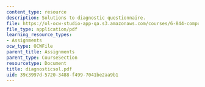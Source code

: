 ```yaml
---
content_type: resource
description: Solutions to diagnostic questionnaire.
file: https://ol-ocw-studio-app-qa.s3.amazonaws.com/courses/6-844-computability-theory-of-and-with-scheme-spring-2003/39c3997d57203488f4997041be2aa9b1_diagnosticsol.pdf
file_type: application/pdf
learning_resource_types:
- Assignments
ocw_type: OCWFile
parent_title: Assignments
parent_type: CourseSection
resourcetype: Document
title: diagnosticsol.pdf
uid: 39c3997d-5720-3488-f499-7041be2aa9b1
---
```

